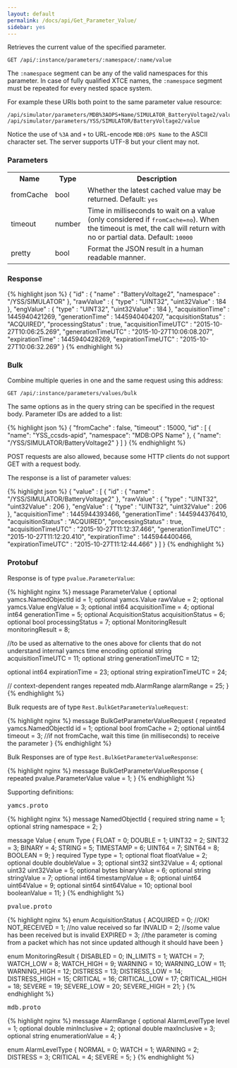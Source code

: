 ```yaml
---
layout: default
permalink: /docs/api/Get_Parameter_Value/
sidebar: yes
---
```


Retrieves the current value of the specified parameter.

    GET /api/:instance/parameters/:namespace/:name/value

The `:namespace` segment can be any of the valid namespaces for this parameter. In case of fully qualified XTCE names, the `:namespace` segment must be repeated for every nested space system.

For example these URIs both point to the same parameter value resource:

    /api/simulator/parameters/MDB%3AOPS+Name/SIMULATOR_BatteryVoltage2/value
    /api/simulator/parameters/YSS/SIMULATOR/BatteryVoltage2/value
    
Notice the use of `%3A` and `+` to URL-encode `MDB:OPS Name` to the ASCII character set. The server supports UTF-8 but your client may not.


### Parameters

<table class="inline">
    <tr>
        <th>Name</th>
        <th>Type</th>
        <th>Description</th>
    </tr>
    <tr>
        <td class="code">fromCache</td>
        <td class="code">bool</td>
        <td>Whether the latest cached value may be returned. Default: <tt>yes</tt></td>
    </tr>
    <tr>
        <td class="code">timeout</td>
        <td class="code">number</td>
        <td>Time in milliseconds to wait on a value (only considered if <tt>fromCache=no</tt>). When the timeout is met, the call will return with no or partial data. Default: <tt>10000</tt></td>
    </tr>
    <tr>
        <td class="code">pretty</td>
        <td class="code">bool</td>
        <td>Format the JSON result in a human readable manner.</td>
    </tr>
</table>


### Response

{% highlight json %}
{
  "id" : {
    "name" : "BatteryVoltage2",
    "namespace" : "/YSS/SIMULATOR"
  },
  "rawValue" : {
    "type" : "UINT32",
    "uint32Value" : 184
  },
  "engValue" : {
    "type" : "UINT32",
    "uint32Value" : 184
  },
  "acquisitionTime" : 1445940421269,
  "generationTime" : 1445940404207,
  "acquisitionStatus" : "ACQUIRED",
  "processingStatus" : true,
  "acquisitionTimeUTC" : "2015-10-27T10:06:25.269",
  "generationTimeUTC" : "2015-10-27T10:06:08.207",
  "expirationTime" : 1445940428269,
  "expirationTimeUTC" : "2015-10-27T10:06:32.269"
}
{% endhighlight %}

### Bulk

Combine multiple queries in one and the same request using this address:

    GET /api/:instance/parameters/values/bulk

The same options as in the query string can be specified in the request body. Parameter IDs are added to a list: 

{% highlight json %}
{
  "fromCache" : false,
  "timeout" : 15000,
  "id" : [ {
    "name": "YSS_ccsds-apid",
    "namespace": "MDB:OPS Name"
  }, {
    "name": "/YSS/SIMULATOR/BatteryVoltage2"
  } ]
}
{% endhighlight %}

POST requests are also allowed, because some HTTP clients do not support GET with a request body.

The response is a list of parameter values:

{% highlight json %}
{
  "value" : [ {
    "id" : {
      "name" : "/YSS/SIMULATOR/BatteryVoltage2"
    },
    "rawValue" : {
      "type" : "UINT32",
      "uint32Value" : 206
    },
    "engValue" : {
      "type" : "UINT32",
      "uint32Value" : 206
    },
    "acquisitionTime" : 1445944393466,
    "generationTime" : 1445944376410,
    "acquisitionStatus" : "ACQUIRED",
    "processingStatus" : true,
    "acquisitionTimeUTC" : "2015-10-27T11:12:37.466",
    "generationTimeUTC" : "2015-10-27T11:12:20.410",
    "expirationTime" : 1445944400466,
    "expirationTimeUTC" : "2015-10-27T11:12:44.466"
  } ]
}
{% endhighlight %}


### Protobuf

Response is of type `pvalue.ParameterValue`:

{% highlight nginx %}
message ParameterValue {
  optional yamcs.NamedObjectId id = 1;
  optional yamcs.Value rawValue = 2;
  optional yamcs.Value engValue = 3;
  optional int64 acquisitionTime = 4;
  optional int64 generationTime = 5;
  optional AcquisitionStatus acquisitionStatus = 6;
  optional bool processingStatus = 7;
  optional MonitoringResult monitoringResult = 8;

  //to be used as alternative to the ones above for clients that do not understand internal yamcs time encoding
  optional string acquisitionTimeUTC = 11;
  optional string generationTimeUTC = 12;

  optional int64 expirationTime = 23;
  optional string expirationTimeUTC = 24;

  // context-dependent ranges
  repeated mdb.AlarmRange alarmRange = 25;
}
{% endhighlight %}

Bulk requests are of type `Rest.BulkGetParameterValueRequest`:

{% highlight nginx %}
message BulkGetParameterValueRequest {
  repeated yamcs.NamedObjectId id = 1;
  optional bool fromCache = 2;
  optional uint64 timeout = 3; //if not fromCache, wait this time (in milliseconds) to receive the parameter
}
{% endhighlight %}

Bulk Responses are of type `Rest.BulkGetParameterValueResponse`:

{% highlight nginx %}
message BulkGetParameterValueResponse {
  repeated pvalue.ParameterValue value = 1;
}
{% endhighlight %}

Supporting definitions:

<pre class="header">yamcs.proto</pre>

{% highlight nginx %}
message NamedObjectId {
  required string name = 1;
  optional string namespace = 2;
}

message Value {
  enum Type {
    FLOAT = 0;
    DOUBLE = 1;
    UINT32 = 2;
    SINT32 = 3;
    BINARY = 4;
    STRING = 5;
    TIMESTAMP = 6;
    UINT64 = 7;
    SINT64 = 8;
    BOOLEAN = 9;
  }
  required Type type = 1;
  optional float floatValue = 2;
  optional double doubleValue = 3;
  optional sint32 sint32Value = 4;
  optional uint32 uint32Value = 5;
  optional bytes binaryValue = 6;
  optional string stringValue = 7;
  optional int64 timestampValue = 8;
  optional uint64 uint64Value = 9;
  optional sint64 sint64Value = 10;
  optional bool booleanValue = 11;
}
{% endhighlight %}

<pre class="header">pvalue.proto</pre>

{% highlight nginx %}
enum AcquisitionStatus {
  ACQUIRED = 0; //OK!
  NOT_RECEIVED = 1; //no value received so far
  INVALID = 2; //some value has been received but is invalid
  EXPIRED = 3; //the parameter is coming from a packet which has not since updated although it should have been
}

enum MonitoringResult {
  DISABLED = 0;
  IN_LIMITS = 1;
  WATCH = 7;
  WATCH_LOW = 8;
  WATCH_HIGH = 9;
  WARNING = 10;
  WARNING_LOW = 11;
  WARNING_HIGH = 12;
  DISTRESS = 13;
  DISTRESS_LOW = 14;
  DISTRESS_HIGH = 15;
  CRITICAL = 16;
  CRITICAL_LOW = 17;
  CRITICAL_HIGH = 18;
  SEVERE = 19;
  SEVERE_LOW = 20;
  SEVERE_HIGH = 21;
}
{% endhighlight %}


<pre class="header">mdb.proto</pre>

{% highlight nginx %}
message AlarmRange {
  optional AlarmLevelType level = 1;
  optional double minInclusive = 2;
  optional double maxInclusive = 3;
  optional string enumerationValue = 4;
}

enum AlarmLevelType {
  NORMAL = 0;
  WATCH = 1;
  WARNING =  2;
  DISTRESS = 3;
  CRITICAL = 4;
  SEVERE = 5;
}
{% endhighlight %}

